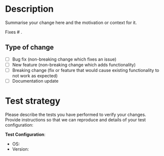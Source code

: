 # Description

Summarise your change here and the motivation or context for it.

Fixes # .

## Type of change

- [ ] Bug fix (non-breaking change which fixes an issue)
- [ ] New feature (non-breaking change which adds functionality)
- [ ] Breaking change (fix or feature that would cause existing functionality to not work as expected)
- [ ] Documentation update

# Test strategy

Please describe the tests you have performed to verify your changes. Provide instructions so that we can reproduce and details of your test configuration:

**Test Configuration**:
* OS:
* Version:
